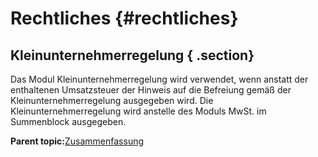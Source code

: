 # Rechtliches {#rechtliches}

## Kleinunternehmerregelung { .section}

Das Modul Kleinunternehmerregelung wird verwendet, wenn anstatt der enthaltenen Umsatzsteuer der Hinweis auf die Befreiung gemäß der Kleinunternehmerregelung ausgegeben wird. Die Kleinunternehmerregelung wird anstelle des Moduls MwSt. im Summenblock ausgegeben.

**Parent topic:**[Zusammenfassung](7_3_Zusammenfassung.md)

